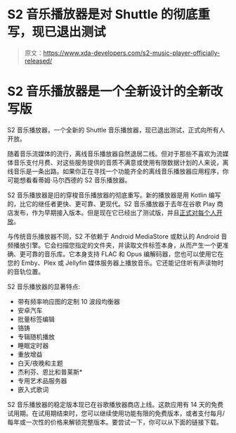 # S2 音乐播放器是对 Shuttle 的彻底重写，现已退出测试

> 原文：<https://www.xda-developers.com/s2-music-player-officially-released/>

# S2 音乐播放器是一个全新设计的全新改写版

S2 音乐播放器，一个全新的 Shuttle 音乐播放器，现已退出测试，正式向所有人开放。

随着音乐流媒体的流行，离线音乐播放器自然退居二线。但对于那些不喜欢为流媒体音乐支付月费、对这些服务提供的音质不满意或使用有限数据计划的人来说，离线音乐是一条出路。如果你正在寻找一个功能齐全的离线音乐播放器应用程序，你可能想看看蒂姆·马尔西德的 S2 音乐播放器。

S2 音乐播放器是旧的穿梭音乐播放器的彻底重写。新的播放器是用 Kotlin 编写的，比它的继任者更快、更可靠、更现代。S2 音乐播放器于去年在谷歌 Play 商店发布，作为早期接入版本。但是现在它已经出了测试版，并且[正式对每个人开放](https://blog.shuttlemusicplayer.app/s2-released/)。

与传统音乐播放器不同，S2 不依赖于 Android MediaStore 或默认的 Android 音频播放引擎。它会扫描您指定的文件夹，并读取文件标签本身，从而产生一个更准确、更可靠的音乐库。它本身支持 FLAC 和 Opus 编解码器，您也可以使用它在您的 Emby、Plex 或 Jellyfin 媒体服务器上播放音乐。它还能记住听有声读物时的音轨位置。

S2 音乐播放器的显著特点:

*   带有频率响应图的定制 10 波段均衡器
*   安卓汽车
*   批量标签编辑
*   铬铸
*   专辑随机播放
*   睡眠定时器
*   重放增益
*   白天/夜晚和主题
*   杰利芬、恩比和普莱斯*
*   专用艺术品服务器
*   嵌入式歌词

S2 音乐播放器的稳定版本现已在谷歌播放器商店上线。这款应用有 14 天的免费试用期。在试用期结束时，您可以继续使用功能有限的免费版本，或者支付每月/每年或一次性的价格来解锁完整版本。要尝试一下，你可以从下面的链接下载。